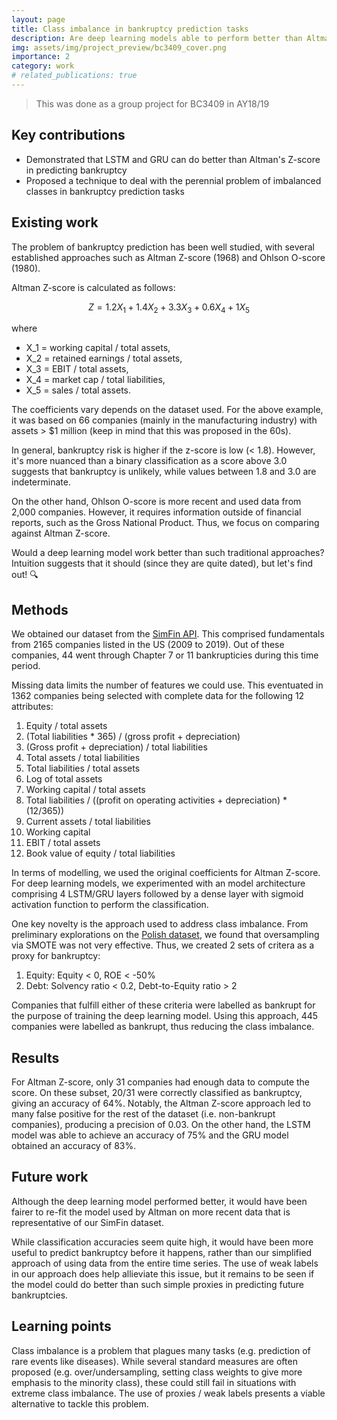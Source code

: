 ```yaml
---
layout: page
title: Class imbalance in bankruptcy prediction tasks
description: Are deep learning models able to perform better than Altman?
img: assets/img/project_preview/bc3409_cover.png
importance: 2
category: work
# related_publications: true
---
```


> This was done as a group project for BC3409 in AY18/19

## Key contributions

- Demonstrated that LSTM and GRU can do better than Altman's Z-score in predicting bankruptcy
- Proposed a technique to deal with the perennial problem of imbalanced classes in bankruptcy prediction tasks

<!-- ## Motivation

Alpha!  -->

## Existing work

The problem of bankruptcy prediction has been well studied, with several established approaches such as Altman Z-score (1968) and Ohlson O-score (1980). 

Altman Z-score is calculated as follows:

$$Z = 1.2 X_1 + 1.4 X_2 + 3.3 X_3 + 0.6 X_4 + 1 X_5$$

where 
- X_1 = working capital / total assets, 
- X_2 = retained earnings / total assets,
- X_3 = EBIT / total assets,
- X_4 = market cap / total liabilities,
- X_5 = sales / total assets.

The coefficients vary depends on the dataset used. For the above example, it was based on 66 companies (mainly in the manufacturing industry) with assets > $1 million (keep in mind that this was proposed in the 60s).  

In general, bankruptcy risk is higher if the z-score is low (< 1.8). However, it's more nuanced than a binary classification as a score above 3.0 suggests that bankruptcy is unlikely, while values between 1.8 and 3.0 are indeterminate.

On the other hand, Ohlson O-score is more recent and used data from 2,000 companies. However, it requires information outside of financial reports, such as the Gross National Product. Thus, we focus on comparing against Altman Z-score.

Would a deep learning model work better than such traditional approaches? Intuition suggests that it should (since they are quite dated), but let's find out! 🔍


## Methods

We obtained our dataset from the [SimFin API](https://www.simfin.com/en/fundamental-data-download/). This comprised fundamentals from 2165 companies listed in the US (2009 to 2019). Out of these companies, 44 went through Chapter 7 or 11 bankrupticies during this time period. 

Missing data limits the number of features we could use. This eventuated in 1362 companies being selected with complete data for the following 12 attributes:

1.	Equity / total assets
2.	(Total liabilities * 365) / (gross profit + depreciation)
3.	(Gross profit + depreciation) / total liabilities
4.	Total assets / total liabilities
5.	Total liabilities / total assets
6.	Log of total assets
7.	Working capital / total assets
8.	Total liabilities / ((profit on operating activities + depreciation) * (12/365))
9.	Current assets / total liabilities
10.	Working capital
11.	EBIT / total assets
12.	Book value of equity / total liabilities

In terms of modelling, we used the original coefficients for Altman Z-score. For deep learning models, we experimented with an model architecture comprising 4 LSTM/GRU layers followed by a dense layer with sigmoid  activation function to perform the classification. 

One key novelty is the approach used to address class imbalance. From preliminary explorations on the [Polish dataset](https://archive.ics.uci.edu/dataset/365/polish+companies+bankruptcy+data), we found that oversampling via SMOTE was not very effective. Thus, we created 2 sets of critera as a proxy for bankruptcy:

1. Equity: Equity < 0, ROE < -50%
2. Debt: Solvency ratio < 0.2, Debt-to-Equity ratio > 2

Companies that fulfill either of these criteria were labelled as bankrupt for the purpose of training the deep learning model. Using this approach, 445 companies were labelled as bankrupt, thus reducing the class imbalance.

## Results

For Altman Z-score, only 31 companies had enough data to compute the score. On these subset, 20/31 were correctly classified as bankruptcy, giving an accuracy of 64%. Notably, the Altman Z-score approach led to many false positive for the rest of the dataset (i.e. non-bankrupt companies), producing a precision of 0.03. On the other hand, the LSTM model was able to achieve an accuracy of 75% and the GRU model obtained an accuracy of 83%. 

## Future work

Although the deep learning model performed better, it would have been fairer to re-fit the model used by Altman on more recent data that is representative of our SimFin dataset. 

While classification accuracies seem quite high, it would have been more useful to predict bankruptcy before it happens, rather than our simplified approach of using data from the entire time series. The use of weak labels in our approach does help allieviate this issue, but it remains to be seen if the model could do better than such simple proxies in predicting future bankruptcies.

## Learning points

Class imbalance is a problem that plagues many tasks (e.g. prediction of rare events like diseases). While several standard measures are often proposed (e.g. over/undersampling, setting class weights to give more emphasis to the minority class), these could still fail in situations with extreme class imbalance. The use of proxies / weak labels presents a viable alternative to tackle this problem.